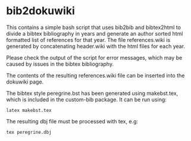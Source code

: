 # bib2dokuwiki

This contains a simple bash script that uses bib2bib and bibtex2html to 
divide a bibtex bibliography in years and generate an author sorted html 
formatted list of references for that year.
The file references.wiki is generated by concatenating header.wiki with the 
html files for each year.

Please check the output of the script for error messages, which may be caused
by issues in the bibtex bibliography.

The contents of the resulting references.wiki file can be inserted into
the dokuwiki page.

The bibtex style peregrine.bst has been generated using makebst.tex, which
is included in the custom-bib package. 
It can be run using:
```
latex makebst.tex
```
The resulting dbj file must be processed with tex, e.g:
```
tex peregrine.dbj
```
